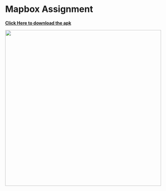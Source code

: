 # Mapbox Assignment

[**Click Here to download the apk**](https://storage.googleapis.com/misc-public-0804/runners-planet-assignment.apk)

<img src="https://github.com/shubham0804/mapbox-assignment/blob/main/screenshots/screen-recording.gif" height="500">
